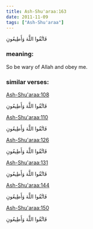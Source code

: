 ```yaml
---
title: Ash-Shu'araa:163
date: 2011-11-09
tags: ["Ash-Shu'araa"]
---
```

فَاتَّقُوا اللَّهَ وَأَطِيعُونِ
### meaning: 
So be wary of Allah and obey me.
### similar verses: 

[Ash-Shu'araa:108](/26/108)

فَاتَّقُوا اللَّهَ وَأَطِيعُونِ

[Ash-Shu'araa:110](/26/110)

فَاتَّقُوا اللَّهَ وَأَطِيعُونِ

[Ash-Shu'araa:126](/26/126)

فَاتَّقُوا اللَّهَ وَأَطِيعُونِ

[Ash-Shu'araa:131](/26/131)

فَاتَّقُوا اللَّهَ وَأَطِيعُونِ

[Ash-Shu'araa:144](/26/144)

فَاتَّقُوا اللَّهَ وَأَطِيعُونِ

[Ash-Shu'araa:150](/26/150)

فَاتَّقُوا اللَّهَ وَأَطِيعُونِ
